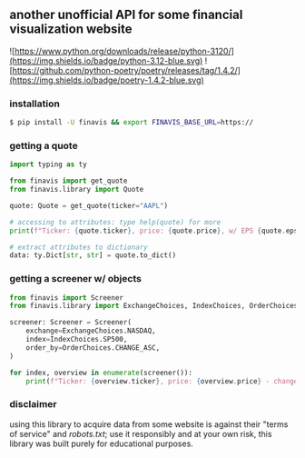 ## another unofficial API for some financial visualization website

![https://www.python.org/downloads/release/python-3120/](https://img.shields.io/badge/python-3.12-blue.svg)
![https://github.com/python-poetry/poetry/releases/tag/1.4.2/](https://img.shields.io/badge/poetry-1.4.2-blue.svg)

### installation

```bash
$ pip install -U finavis && export FINAVIS_BASE_URL=https://
```

### getting a quote
```python
import typing as ty

from finavis import get_quote
from finavis.library import Quote

quote: Quote = get_quote(ticker="AAPL")

# accessing to attributes: type help(quote) for more
print(f"Ticker: {quote.ticker}, price: {quote.price}, w/ EPS {quote.eps_ttm}")

# extract attributes to dictionary
data: ty.Dict[str, str] = quote.to_dict()
```

### getting a screener w/ objects
```python
from finavis import Screener
from finavis.library import ExchangeChoices, IndexChoices, OrderChoices

screener: Screener = Screener(
    exchange=ExchangeChoices.NASDAQ,
    index=IndexChoices.SP500,
    order_by=OrderChoices.CHANGE_ASC,
)

for index, overview in enumerate(screener()):
    print(f"Ticker: {overview.ticker}, price: {overview.price} - change: {overview.change}")
```

### disclaimer
using this library to acquire data from some website is against their "terms of service" and *robots.txt*; use it responsibly and at your own risk, this library was built purely for educational purposes.
